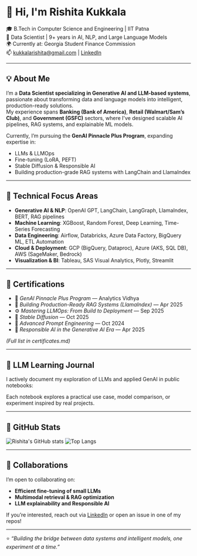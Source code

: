 # 👋 Hi, I'm Rishita Kukkala  
🎓 B.Tech in Computer Science and Engineering | IIT Patna  
💼 Data Scientist | 9+ years in AI, NLP, and Large Language Models  
🌍 Currently at: Georgia Student Finance Commission  
📫 kukkalarishita@gmail.com | [LinkedIn](https://linkedin.com/in/rishita-k-32977385)

---

## 💡 About Me
I’m a **Data Scientist specializing in Generative AI and LLM-based systems**, passionate about transforming data and language models into intelligent, production-ready solutions.  
My experience spans **Banking (Bank of America)**, **Retail (Walmart/Sam’s Club)**, and **Government (GSFC)** sectors, where I’ve designed scalable AI pipelines, RAG systems, and explainable ML models.

Currently, I’m pursuing the **GenAI Pinnacle Plus Program**, expanding expertise in:
- LLMs & LLMOps  
- Fine-tuning (LoRA, PEFT)  
- Stable Diffusion & Responsible AI  
- Building production-grade RAG systems with LangChain and LlamaIndex  

---

## 🧠 Technical Focus Areas
- **Generative AI & NLP**: OpenAI GPT, LangChain, LangGraph, LlamaIndex, BERT, RAG pipelines  
- **Machine Learning**: XGBoost, Random Forest, Deep Learning, Time-Series Forecasting  
- **Data Engineering**: Airflow, Databricks, Azure Data Factory, BigQuery ML, ETL Automation  
- **Cloud & Deployment**: GCP (BigQuery, Dataproc), Azure (AKS, SQL DB), AWS (SageMaker, Bedrock)  
- **Visualization & BI**: Tableau, SAS Visual Analytics, Plotly, Streamlit  

---

## 🧩 Certifications
- 🧠 *GenAI Pinnacle Plus Program* — Analytics Vidhya  
- 🦙 *Building Production-Ready RAG Systems (LlamaIndex)* — Apr 2025  
- ⚙️ *Mastering LLMOps: From Build to Deployment* — Sep 2025  
- 🎨 *Stable Diffusion* — Oct 2025  
- 🧮 *Advanced Prompt Engineering* — Oct 2024  
- 🧰 *Responsible AI in the Generative AI Era* — Apr 2025  

*(Full list in certificates.md)*

---

## 📘 LLM Learning Journal
I actively document my exploration of LLMs and applied GenAI in public notebooks:

Each notebook explores a practical use case, model comparison, or experiment inspired by real projects.

---

## 🧩 GitHub Stats

![Rishita's GitHub stats](https://github-readme-stats.vercel.app/api?username=rk2100994&show_icons=true&theme=radical)
![Top Langs](https://github-readme-stats.vercel.app/api/top-langs/?username=rk2100994&layout=compact&theme=radical)

---

## 🤝 Collaborations
I’m open to collaborating on:
- **Efficient fine-tuning of small LLMs**
- **Multimodal retrieval & RAG optimization**
- **LLM explainability and Responsible AI**

If you’re interested, reach out via [LinkedIn](https://linkedin.com/in/rishita-k-32977385) or open an issue in one of my repos!

---

⭐ *“Building the bridge between data systems and intelligent models, one experiment at a time.”*
